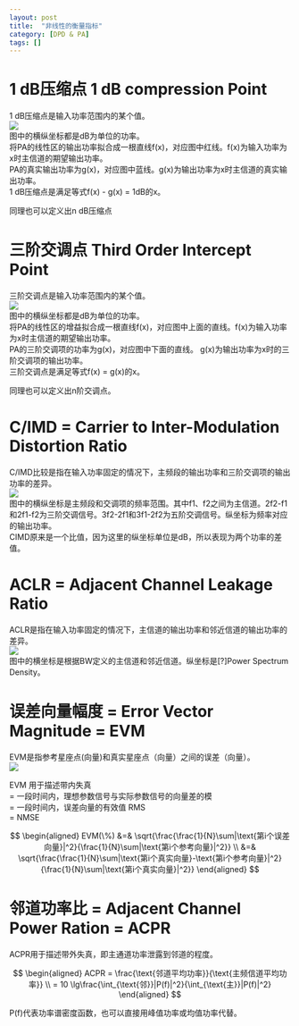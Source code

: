 ```yaml
---
layout: post
title:  "非线性的衡量指标"
category: [DPD & PA]
tags: []
---
```


# 1 dB压缩点 1 dB compression Point 

1 dB压缩点是输入功率范围内的某个值。  
![](http://windmissing.github.io/images/2020/9.png)  
图中的横纵坐标都是dB为单位的功率。  
将PA的线性区的输出功率拟合成一根直线f(x)，对应图中红线。f(x)为输入功率为x时主信道的期望输出功率。    
PA的真实输出功率为g(x)，对应图中蓝线。g(x)为输出功率为x时主信道的真实输出功率。     
1 dB压缩点是满足等式f(x) - g(x) = 1dB的x。  

同理也可以定义出n dB压缩点  

<!-- more -->

# 三阶交调点 Third Order Intercept Point

三阶交调点是输入功率范围内的某个值。    
![](http://windmissing.github.io/images/2020/6.png)  
图中的横纵坐标都是dB为单位的功率。  
将PA的线性区的增益拟合成一根直线f(x)，对应图中上面的直线。f(x)为输入功率为x时主信道的期望输出功率。      
PA的三阶交调项的功率为g(x)，对应图中下面的直线。 g(x)为输出功率为x时的三阶交调项的输出功率。      
三阶交调点是满足等式f(x) = g(x)的x。  

同理也可以定义出n阶交调点。  

# C/IMD = Carrier to Inter-Modulation Distortion Ratio

C/IMD比较是指在输入功率固定的情况下，主频段的输出功率和三阶交调项的输出功率的差异。  
![](http://windmissing.github.io/images/2020/7.png)  
图中的横纵坐标是主频段和交调项的频率范围。其中f1、f2之间为主信道。2f2-f1和2f1-f2为三阶交调信号。3f2-2f1和3f1-2f2为五阶交调信号。纵坐标为频率对应的输出功率。  
CIMD原来是一个比值，因为这里的纵坐标单位是dB，所以表现为两个功率的差值。  

# ACLR = Adjacent Channel Leakage Ratio

ACLR是指在输入功率固定的情况下，主信道的输出功率和邻近信道的输出功率的差异。  
![](http://windmissing.github.io/images/2020/8.png)  
图中的横坐标是根据BW定义的主信道和邻近信道。纵坐标是[?]Power Spectrum Density。  

# 误差向量幅度 = Error Vector Magnitude = EVM

EVM是指参考星座点(向量)和真实星座点（向量）之间的误差（向量）。  
![](http://windmissing.github.io/images/2020/10.png)  

 EVM 用于描述带内失真  
 = 一段时间内，理想参数信号与实际参数信号的向量差的模  
 = 一段时间内，误差向量的有效值 RMS  
 = NMSE

 $$
 \begin{aligned}
 EVM(\%) &=& \sqrt{\frac{\frac{1}{N}\sum|\text{第i个误差向量}|^2}{\frac{1}{N}\sum|\text{第i个参考向量}|^2}} \\
 &=& \sqrt{\frac{\frac{1}{N}\sum|\text{第i个真实向量}-\text{第i个参考向量}|^2}{\frac{1}{N}\sum|\text{第i个真实向量}|^2}}
 \end{aligned}
 $$

# 邻道功率比 = Adjacent Channel Power Ration = ACPR

ACPR用于描述带外失真，即主通道功率泄露到邻道的程度。  

$$
\begin{aligned}
ACPR = \frac{\text{邻道平均功率}}{\text{主频信道平均功率}}   \\
= 10 \lg\frac{\int_{\text{邻}}|P(f)|^2}{\int_{\text{主}}|P(f)|^2}
\end{aligned}
$$

P(f)代表功率谱密度函数，也可以直接用峰值功率或均值功率代替。  


